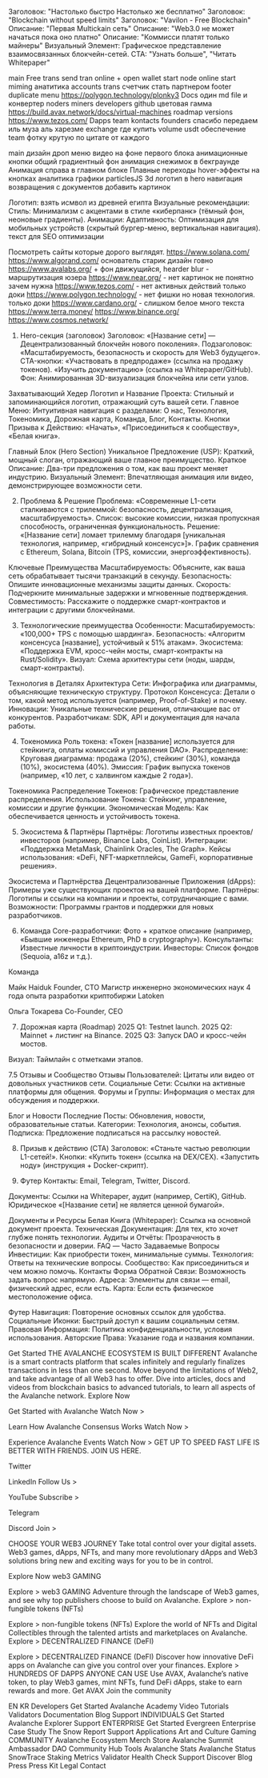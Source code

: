 


Заголовок: "Настолько быстро Настолько же бесплатно"
Заголовок: "Blockchain without speed limits"
Заголовок: "Vavilon - Free Blockchain"
Описание: "Первая Multickain сеть"
Описание: "Web3.0 не может начаться пока оно платно"
Описание: "Коммисси платят только майнеры"
Визуальный Элемент: Графическое представление взаимосвязанных блокчейн-сетей.
CTA: "Узнать больше", "Читать Whitepaper"

main
    Free trans
    send tran online + open wallet
    start node online
    start miming
    анатитика accounts trans счетчик
    стать партнером
    footer duplicate menu https://polygon.technology/plonky3
Docs один md file и конвертер  noders miners developers github 
    цветовая гамма https://build.avax.network/docs/virtual-machines
roadmap versions https://www.tezos.com/
Dapps
team kontacts founders спасибо передаем иль муза аль харезме
exchange где купить volume usdt обеспечение
team
    фотку крутую
    по цитате от каждого

main дизайн
дроп меню
видео на фоне первого блока
анимационные кнопки
общий градиентный фон
анимация снежимок в бекграунде
Анимация справа в главном блоке
Плавные переходы
hover-эффекты на кнопках
аналитика графики
particlesJS
3d логотип в hero
навигация возвращения с документов
добавить картинок


Логотип: взять исмвол из древней египта
Визуальные рекомендации:
Стиль: Минимализм с акцентами в стиле «киберпанк» (тёмный фон, неоновые градиенты).
Анимации:
Адаптивность: Оптимизация для мобильных устройств (скрытый бургер-меню, вертикальная навигация).
текст для SEO оптимизации


Посмотреть сайты которые дорого выглядят.
https://www.solana.com/
https://www.algorand.com/ основатель старик дизайн говно
https://www.avalabs.org/ + фон движущийся, hearder blur - маршрутизация юзера 
https://www.near.org/ - нет картинок не понятно зачем нужна
https://www.tezos.com/ - нет активных действий только доки
https://www.polygon.technology/ - нет фишки но новая технология. только доки
https://www.cardano.org/ - слишком белое  много текста
https://www.terra.money/
https://www.binance.org/
https://www.cosmos.network/



1. Hero-секция (заголовок)
Заголовок: «[Название сети] — Децентрализованный блокчейн нового поколения».
Подзаголовок: «Масштабируемость, безопасность и скорость для Web3 будущего».
CTA-кнопки:
«Участвовать в предпродаже» (ссылка на продажу токенов).
«Изучить документацию» (ссылка на Whitepaper/GitHub).
Фон: Анимированная 3D-визуализация блокчейна или сети узлов.


Захватывающий Хедер
Логотип и Название Проекта: Стильный и запоминающийся логотип, отражающий суть вашей сети.
Главное Меню: Интуитивная навигация с разделами: О нас, Технология, Токеномика, Дорожная карта, Команда, Блог, Контакты.
Кнопки Призыва к Действию: «Начать», «Присоединиться к сообществу», «Белая книга».

Главный Блок (Hero Section)
Уникальное Предложение (USP): Краткий, мощный слоган, отражающий ваше главное преимущество.
Краткое Описание: Два-три предложения о том, как ваш проект меняет индустрию.
Визуальный Элемент: Впечатляющая анимация или видео, демонстрирующее возможности сети.


2. Проблема & Решение
Проблема:
«Современные L1-сети сталкиваются с трилеммой: безопасность, децентрализация, масштабируемость».
Список: высокие комиссии, низкая пропускная способность, ограниченная функциональность.
Решение:
«[Название сети] ломает трилемму благодаря [уникальная технология, например, «гибридный консенсус»]».
График сравнения с Ethereum, Solana, Bitcoin (TPS, комиссии, энергоэффективность).

Ключевые Преимущества
Масштабируемость: Объясните, как ваша сеть обрабатывает тысячи транзакций в секунду.
Безопасность: Опишите инновационные механизмы защиты данных.
Скорость: Подчеркните минимальные задержки и мгновенные подтверждения.
Совместимость: Расскажите о поддержке смарт-контрактов и интеграции с другими блокчейнами.

3. Технологические преимущества
Особенности:
Масштабируемость: «100,000+ TPS с помощью шардинга».
Безопасность: «Алгоритм консенсуса [название], устойчивый к 51% атакам».
Экосистема: «Поддержка EVM, кросс-чейн мосты, смарт-контракты на Rust/Solidity».
Визуал: Схема архитектуры сети (ноды, шарды, смарт-контракты).

Технология в Деталях
Архитектура Сети: Инфографика или диаграммы, объясняющие техническую структуру.
Протокол Консенсуса: Детали о том, какой метод используется (например, Proof-of-Stake) и почему.
Инновации: Уникальные технические решения, отличающие вас от конкурентов.
Разработчикам: SDK, API и документация для начала работы.

4. Токеномика
Роль токена:
«Токен [название] используется для стейкинга, оплаты комиссий и управления DAO».
Распределение:
Круговая диаграмма: продажа (20%), стейкинг (30%), команда (10%), экосистема (40%).
Эмиссия:
График выпуска токенов (например, «10 лет, с халвингом каждые 2 года»).


Токеномика
Распределение Токенов: Графическое представление распределения.
Использование Токена: Стейкинг, управление, комиссии и другие функции.
Экономическая Модель: Как обеспечивается ценность и устойчивость токена.

5. Экосистема & Партнёры
Партнёры: Логотипы известных проектов/инвесторов (например, Binance Labs, CoinList).
Интеграции:
«Поддержка MetaMask, Chainlink Oracles, The Graph».
Кейсы использования:
«DeFi, NFT-маркетплейсы, GameFi, корпоративные решения».

Экосистема и Партнёрства
Децентрализованные Приложения (dApps): Примеры уже существующих проектов на вашей платформе.
Партнёры: Логотипы и ссылки на компании и проекты, сотрудничающие с вами.
Возможности: Программы грантов и поддержки для новых разработчиков.

6. Команда
Core-разработчики: Фото + краткое описание (например, «Бывшие инженеры Ethereum, PhD в cryptography»).
Консультанты: Известные личности в криптоиндустрии.
Инвесторы: Список фондов (Sequoia, a16z и т.д.).

Команда

Майк Haiduk
Founder, CTO
Магистр инженерно экономических наук
4 года опыта разработки криптобиржи Latoken

Ольга Токарева
Co-Founder, CEO


7. Дорожная карта (Roadmap)
2025 Q1: Testnet launch.
2025 Q2: Mainnet + листинг на Binance.
2025 Q3: Запуск DAO и кросс-чейн мостов.

Визуал: Таймлайн с отметками этапов.


7.5
Отзывы и Сообщество
Отзывы Пользователей: Цитаты или видео от довольных участников сети.
Социальные Сети: Ссылки на активные платформы для общения.
Форумы и Группы: Информация о местах для обсуждения и поддержки.

Блог и Новости
Последние Посты: Обновления, новости, образовательные статьи.
Категории: Технология, анонсы, события.
Подписка: Предложение подписаться на рассылку новостей.


8. Призыв к действию (CTA)
Заголовок: «Станьте частью революции L1-сетей!».
Кнопки:
«Купить токен» (ссылка на DEX/CEX).
«Запустить ноду» (инструкция + Docker-скрипт).

9. Футер
Контакты:
Email, Telegram, Twitter, Discord.

Документы:
Ссылки на Whitepaper, аудит (например, CertiK), GitHub.
Юридическое
«[Название сети] не является ценной бумагой».

Документы и Ресурсы
Белая Книга (Whitepaper): Ссылка на основной документ проекта.
Техническая Документация: Для тех, кто хочет глубже понять технологии.
Аудиты и Отчёты: Прозрачность в безопасности и доверии.
FAQ — Часто Задаваемые Вопросы
Инвестиции: Как приобрести токен, минимальные суммы.
Технология: Ответы на технические вопросы.
Сообщество: Как присоединиться и чем можно помочь.
Контакты
Форма Обратной Связи: Возможность задать вопрос напрямую.
Адреса: Элементы для связи — email, физический адрес, если есть.
Карта: Если есть физическое местоположение офиса.

Футер
Навигация: Повторение основных ссылок для удобства.
Социальные Иконки: Быстрый доступ к вашим социальным сетям.
Правовая Информация: Политика конфиденциальности, условия использования.
Авторские Права: Указание года и названия компании.

Get Started
THE AVALANCHE
ECOSYSTEM IS
BUILT DIFFERENT
Avalanche is a smart contracts platform that scales infinitely and regularly finalizes transactions in less than one second. Move beyond the limitations of Web2, and take advantage of all Web3 has to offer. Dive into articles, docs and videos from blockchain basics to advanced tutorials, to learn all aspects of the Avalanche network.
Explore Now


Get Started with Avalanche
Watch Now  >

Learn How Avalanche Consensus Works
Watch Now  >

Experience Avalanche Events
Watch Now  >
GET UP TO SPEED FAST
LIFE IS BETTER WITH FRIENDS. JOIN US HERE.

Twitter

LinkedIn
Follow Us >

YouTube
Subscribe >

Telegram

Discord
Join >




CHOOSE
‍YOUR WEB3
JOURNEY
Take total control over your digital assets.
Web3 games, dApps, NFTs, and many more revolutionary dApps and Web3 solutions bring new and exciting ways for you to be in control.

Explore Now
web3
GAMING

Explore   >
web3
GAMING
Adventure through the landscape of Web3 games, and see why top publishers choose to build on Avalanche.
Explore   >
non-fungible tokens
(NFTs)

Explore   >
non-fungible tokens
(NFTs)
Explore the world of NFTs and Digital Collectibles through the talented artists and marketplaces on Avalanche.
Explore   >
DECENTRALIZED FINANCE
(DeFI)

Explore   >
DECENTRALIZED FINANCE
(DeFI)
Discover how innovative DeFi apps on Avalanche can give you control over your finances.
Explore   >
HUNDREDS
‍OF DAPPS
ANYONE
CAN USE
Use AVAX, Avalanche’s native token, to play Web3 games, mint NFTs, fund DeFi dApps, stake to earn rewards and more.
Get AVAX
Join the community


EN     KR
Developers
Get Started
Avalanche Academy
Video Tutorials
Validators
Documentation
Blog
Support
INDIVIDUALS
Get Started
Avalanche Explorer
Support
ENTERPRISE
Get Started
Evergreen
Enterprise Case Study
The Snow Report
Support
Applications
Art and Culture
Gaming
COMMUNITY
Avalanche Ecosystem
Merch Store
Avalanche Summit
Ambassador DAO
Community Hub
Tools
Avalanche Stats
Avalanche Status
SnowTrace
Staking Metrics
Validator Health Check
Support
Discover
Blog
Press
Press Kit
Legal
Contact







